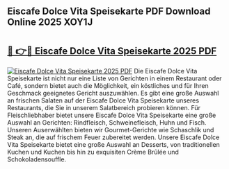 ## Eiscafe Dolce Vita  Speisekarte PDF Download Online 2025 XOY1J

# <h2><a href="http://gc9g1wm.nevu.top/?p=Eiscafe+Dolce+Vita++Speisekarte">🔗 👉🔴 Eiscafe Dolce Vita  Speisekarte 2025 PDF</a></h2>

[![Eiscafe Dolce Vita  Speisekarte 2025 PDF](https://i.imgur.com/dBaPXMq.png)](http://gc9g1wm.nevu.top/?p=Eiscafe+Dolce+Vita++Speisekarte)
Die Eiscafe Dolce Vita  Speisekarte ist nicht nur eine Liste von Gerichten in einem Restaurant oder Café, sondern bietet auch die Möglichkeit, ein köstliches und für Ihren Geschmack geeignetes Gericht auszuwählen. Es gibt eine große Auswahl an frischen Salaten auf der Eiscafe Dolce Vita  Speisekarte unseres Restaurants, die Sie in unserem Salatbereich probieren können. Für Fleischliebhaber bietet unsere Eiscafe Dolce Vita  Speisekarte eine große Auswahl an Gerichten: Rindfleisch, Schweinefleisch, Huhn und Fisch. Unseren Auserwählten bieten wir Gourmet-Gerichte wie Schaschlik und Steak an, die auf frischem Feuer zubereitet werden. Unsere Eiscafe Dolce Vita  Speisekarte bietet eine große Auswahl an Desserts, von traditionellen Kuchen und Kuchen bis hin zu exquisiten Crème Brûlée und Schokoladensouffle.
